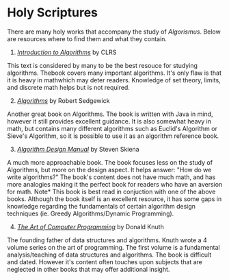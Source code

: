 # Holy Scriptures

There are many holy works that accompany the study of *Algorismus*. Below are resources where to find them and what they contain.

1. [*Introduction to Algorithms*](http://web.karabuk.edu.tr/hakankutucu/CME222/MIT[1].Press.Introduction.to.Algorithms.2nd.Edition.eBook-TLFeBOOK.pdf) by CLRS

This text is considered by many to be the best resouce for studying algorithms. Thebook covers many important algorithms. It's only flaw is that it is heavy in mathwhich may deter readers. Knowledge of set theory, limits, and discrete math helps but is not required.

2. [*Algorithms*](http://www.cs.bu.edu/~snyder/cs112/CourseMaterials/AlgorithmsChapterOne.pdf) by Robert Sedgewick

Another great book on Algorithms. The book is written with Java in mind, however it still provides excellent guidance. It is also somewhat heavy in math, but contains many different algorithms such as Euclid's Algorithm or Sieve's Algorithm, so it is possible to use it as an algorithm reference book.

3. [*Algorithm Design Manual*](http://mimoza.marmara.edu.tr/~msakalli/cse706_12/SkienaTheAlgorithmDesignManual.pdf) by Steven Skiena
    
A much more approachable book. The book focuses less on the study of Algorithms, but more on the design aspect. It helps answer: "How do we write algorithms?" The book's content does not have much math, and has more analogies making it the perfect book for readers who have an aversion for math. Note* This book is best read in conjuction with one of the above books. Although the book itself is an excellent resource, it has some gaps in knowledge regarding the fundamentals of certain algorithm design techniques (ie. Greedy Algorithms/Dynamic Programming).

4. [*The Art of Computer Programming*](http://broiler.astrometry.net/~kilian/The_Art_of_Computer_Programming%20-%20Vol%201.pdf) by Donald Knuth
    
The founding father of data structures and algorithms. Knuth wrote a 4 volume series on the art of programming. The first volume is a fundamental analysis/teaching of data structures and algorithms. The book is difficult and dated. However it's 
content often touches upon subjects that are neglected in other books that may offer additional insight. 
